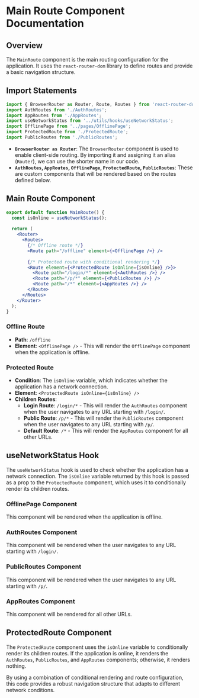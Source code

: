 **Main Route Component Documentation**
=====================================

**Overview**
------------

The `MainRoute` component is the main routing configuration for the application. It uses the `react-router-dom` library to define routes and provide a basic navigation structure.

**Import Statements**
--------------------

```jsx
import { BrowserRouter as Router, Route, Routes } from 'react-router-dom';
import AuthRoutes from './AuthRoutes';
import AppRoutes from './AppRoutes';
import useNetworkStatus from '../utils/hooks/useNetworkStatus';
import OfflinePage from '../pages/OfflinePage';
import ProtectedRoute from './ProtectedRoute';
import PublicRoutes from './PublicRoutes';
```

*   **`BrowserRouter as Router`**: The `BrowserRouter` component is used to enable client-side routing. By importing it and assigning it an alias (`Router`), we can use the shorter name in our code.
*   **`AuthRoutes`, `AppRoutes`, `OfflinePage`, `ProtectedRoute`, `PublicRoutes`**: These are custom components that will be rendered based on the routes defined below.

**Main Route Component**
-----------------------

```jsx
export default function MainRoute() {
  const isOnline = useNetworkStatus();
 
  return (
    <Router>
      <Routes>
        {/* Offline route */}
        <Route path="/offline" element={<OfflinePage />} />
        
        {/* Protected route with conditional rendering */}
        <Route element={<ProtectedRoute isOnline={isOnline} />}>
          <Route path="/login/*" element={<AuthRoutes />} />
          <Route path="/p/*" element={<PublicRoutes />} />
          <Route path="/*" element={<AppRoutes />} />
        </Route>
      </Routes>
    </Router>
  );
}
```

### **Offline Route**

*   **Path**: `/offline`
*   **Element**: `<OfflinePage />` - This will render the `OfflinePage` component when the application is offline.

### **Protected Route**

*   **Condition**: The `isOnline` variable, which indicates whether the application has a network connection.
*   **Element**: `<ProtectedRoute isOnline={isOnline} />`
*   **Children Routes**:
    *   **Login Route**: `/login/*` - This will render the `AuthRoutes` component when the user navigates to any URL starting with `/login/`.
    *   **Public Route**: `/p/*` - This will render the `PublicRoutes` component when the user navigates to any URL starting with `/p/`.
    *   **Default Route**: `/*` - This will render the `AppRoutes` component for all other URLs.

**useNetworkStatus Hook**
-------------------------

The `useNetworkStatus` hook is used to check whether the application has a network connection. The `isOnline` variable returned by this hook is passed as a prop to the `ProtectedRoute` component, which uses it to conditionally render its children routes.

### **OfflinePage Component**

This component will be rendered when the application is offline.

### **AuthRoutes Component**

This component will be rendered when the user navigates to any URL starting with `/login/`.

### **PublicRoutes Component**

This component will be rendered when the user navigates to any URL starting with `/p/`.

### **AppRoutes Component**

This component will be rendered for all other URLs.

**ProtectedRoute Component**
---------------------------

The `ProtectedRoute` component uses the `isOnline` variable to conditionally render its children routes. If the application is online, it renders the `AuthRoutes`, `PublicRoutes`, and `AppRoutes` components; otherwise, it renders nothing.

By using a combination of conditional rendering and route configuration, this code provides a robust navigation structure that adapts to different network conditions.
